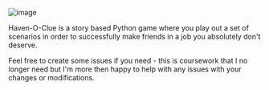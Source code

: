 ![image](https://user-images.githubusercontent.com/69171059/112155527-4bc27300-8bdd-11eb-95db-2022128c058e.png)

Haven-O-Clue is a story based Python game where you play out a set of scenarios in order to successfully make friends in a job you absolutely don't deserve.


Feel free to create some issues if you need - this is coursework that I no longer need but I'm more then happy to help with any issues with your changes or modifications.
